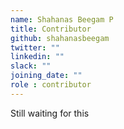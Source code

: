 ```yaml
---
name: Shahanas Beegam P
title: Contributor
github: shahanasbeegam
twitter: ""
linkedin: ""
slack: ""
joining_date: ""
role : contributor
---
```


Still waiting for this
